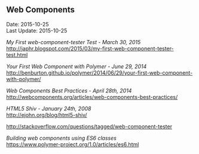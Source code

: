 ## Web Components ##
Date: 2015-10-25<br>
Last Update: 2015-10-25

*My First web-component-tester Test - March 30, 2015*<br>
http://japhr.blogspot.com/2015/03/my-first-web-component-tester-test.html

*Your First Web Component with Polymer - June 29, 2014*<br>
http://benburton.github.io/polymer/2014/06/29/your-first-web-component-with-polymer/

*Web Components Best Practices - April 28th, 2014*<br>
http://webcomponents.org/articles/web-components-best-practices/

*HTML5 Shiv - January 24th, 2008*<br>
http://ejohn.org/blog/html5-shiv/

http://stackoverflow.com/questions/tagged/web-component-tester 

*Building web components using ES6 classes*<br>
https://www.polymer-project.org/1.0/articles/es6.html
